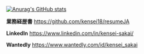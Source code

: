 <!--
**kensei18/kensei18** is a ✨ _special_ ✨ repository because its `README.md` (this file) appears on your GitHub profile.

Here are some ideas to get you started:

- 🔭 I’m currently working on ...
- 🌱 I’m currently learning ...
- 👯 I’m looking to collaborate on ...
- 🤔 I’m looking for help with ...
- 💬 Ask me about ...
- 📫 How to reach me: ...
- 😄 Pronouns: ...
- ⚡ Fun fact: ...
-->

[![Anurag's GitHub stats](https://github-readme-stats.vercel.app/api?username=kensei18&count_private=true&show_icons=true)](https://github.com/anuraghazra/github-readme-stats)

**業務経歴書**
https://github.com/kensei18/resumeJA

**LinkedIn**
https://www.linkedin.com/in/kensei-sakai/

**Wantedly**
https://www.wantedly.com/id/kensei_sakai
